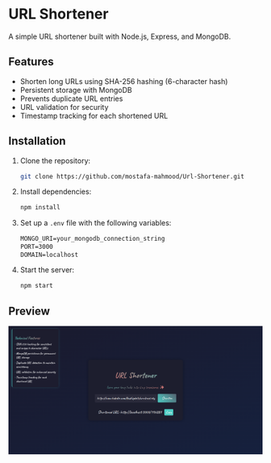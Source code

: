 # URL Shortener

A simple URL shortener built with Node.js, Express, and MongoDB.

## Features
- Shorten long URLs using SHA-256 hashing (6-character hash)
- Persistent storage with MongoDB
- Prevents duplicate URL entries
- URL validation for security
- Timestamp tracking for each shortened URL

## Installation
1. Clone the repository:
   ```sh
   git clone https://github.com/mostafa-mahmood/Url-Shortener.git
   ```
2. Install dependencies:
   ```sh
   npm install
   ```
3. Set up a `.env` file with the following variables:
   ```env
   MONGO_URI=your_mongodb_connection_string
   PORT=3000
   DOMAIN=localhost
   ```
4. Start the server:
   ```sh
   npm start
   ```

## Preview
![Frontend Screenshot](./public/Screenshot.png)